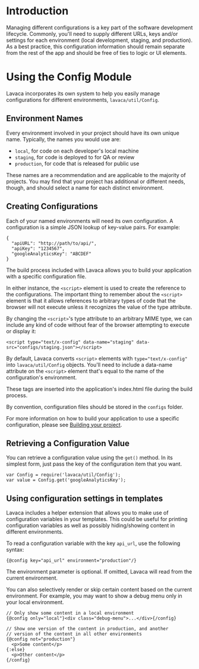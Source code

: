 # Introduction
Managing different configurations is a key part of the software development lifecycle. Commonly, you'll need to supply different URLs, keys and/or settings for each environment (local development, staging, and production). As a best practice, this configuration information should remain separate from the rest of the app and should be free of ties to logic or UI elements.

# Using the Config Module
Lavaca incorporates its own system to help you easily manage configurations for different environments, `lavaca/util/Config`.

## Environment Names
Every environment involved in your project should have its own unique name. Typically, the names you would use are:

* `local`, for code on each developer's local machine
* `staging`, for code is deployed to for QA or review
* `production`, for code that is released for public use

These names are a recommendation and are applicable to the majority of projects. You may find that your project has additional or different needs, though, and should select a name for each distinct environment.

## Creating Configurations
Each of your named environments will need its own configuration. A configuration is a simple JSON lookup of key-value pairs. For example:

    {
      "apiURL": "http://path/to/api/",
      "apiKey": "1234567",
      "googleAnalyticsKey": "ABCDEF"
    }

The build process included with Lavaca allows you to build your application with a specific configuration file. 

In either instance, the `<script>` element is used to create the reference to the configurations. The important thing to remember about the `<script>` element is that it allows references to arbitrary types of code that the browser will not execute unless it recognizes the value of the type attribute.

By changing the `<script>`'s type attribute to an arbitrary MIME type, we can include any kind of code without fear of the browser attempting to execute or display it:

    <script type="text/x-config" data-name="staging" data-src="configs/staging.json"></script>

By default, Lavaca converts `<script>` elements with `type="text/x-config"` into `lavaca/util/Config` objects. You'll need to include a data-name attribute on the `<script>` element that's equal to the name of the configuration's environment.

These tags are inserted into the application's index.html file during the build process. 

By convention, configuration files should be stored in the `configs` folder.

For more information on how to build your application to use a specific configuration, please see [Building your project](Building-Your-Project).

## Retrieving a Configuration Value
You can retrieve a configuration value using the `get()` method. In its simplest form, just pass the key of the configuration item that you want.

    var Config = require('lavaca/util/Config');
    var value = Config.get('googleAnalyticsKey');

## Using configuration settings in templates
Lavaca includes a helper extension that allows you to make use of configuration variables in your templates. This could be useful for printing configuration variables as well as possibly hiding/showing content in different environments.

To read a configuration variable with the key `api_url`, use the following syntax:

    {@config key="api_url" environment="production"/}

The environment parameter is optional. If omitted, Lavaca will read from the current environment.

You can also selectively render or skip certain content based on the current environment. For example, you may want to show a debug menu only in your local environment.

    // Only show some content in a local environment
    {@config only="local"}<div class="debug-menu">...</div>{/config}

    // Show one version of the content in production, and another
    // version of the content in all other environments
    {@config not="production"}
      <p>Some content</p>
    {:else}
      <p>Other content</p>
    {/config}